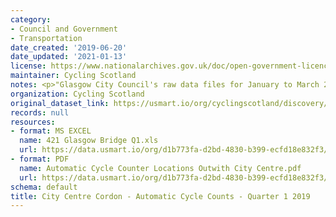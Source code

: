 ```yaml
---
category:
- Council and Government
- Transportation
date_created: '2019-06-20'
date_updated: '2021-01-13'
license: https://www.nationalarchives.gov.uk/doc/open-government-licence/version/3/
maintainer: Cycling Scotland
notes: <p>"Glasgow City Council's raw data files for January to March 2019."</p>
organization: Cycling Scotland
original_dataset_link: https://usmart.io/org/cyclingscotland/discovery/discovery-view-detail/5e0304e7-bd04-4c70-be63-b1865fe9a8e8
records: null
resources:
- format: MS EXCEL
  name: 421 Glasgow Bridge Q1.xls
  url: https://data.usmart.io/org/d1b773fa-d2bd-4830-b399-ecfd18e832f3/resource?resourceGUID=17b44111-140c-45af-a00a-c9686ca90cea
- format: PDF
  name: Automatic Cycle Counter Locations Outwith City Centre.pdf
  url: https://data.usmart.io/org/d1b773fa-d2bd-4830-b399-ecfd18e832f3/additionalDocumentation/0c4ab05f-2384-4847-892a-329c66ef37c4/Automatic%20Cycle%20Counter%20Locations%20Outwith%20City%20Centre.pdf
schema: default
title: City Centre Cordon - Automatic Cycle Counts - Quarter 1 2019
---
```

